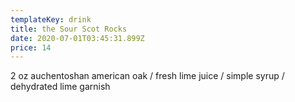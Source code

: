 ```yaml
---
templateKey: drink
title: the Sour Scot Rocks
date: 2020-07-01T03:45:31.899Z
price: 14
---
```


2 oz auchentoshan american oak / fresh lime juice / simple syrup / dehydrated lime garnish
